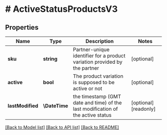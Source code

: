 # # ActiveStatusProductsV3

## Properties

Name | Type | Description | Notes
------------ | ------------- | ------------- | -------------
**sku** | **string** | Partner-unique identifier for a product variation provided by the partner | [optional]
**active** | **bool** | The product variation is supposed to be active or not | [optional]
**lastModified** | **\DateTime** | the timestamp (GMT date and time) of the last modification of the active status | [optional] [readonly]

[[Back to Model list]](../../README.md#models) [[Back to API list]](../../README.md#endpoints) [[Back to README]](../../README.md)
